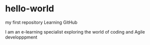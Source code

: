 # hello-world
my first repository Learning GitHub

I am an e-learning specialist exploring the world of coding and Agile developppment
